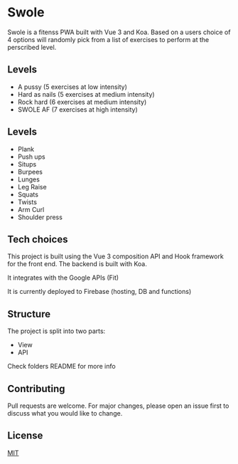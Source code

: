 # Swole

Swole is a fitenss PWA built with Vue 3 and Koa.
Based on a users choice of 4 options will randomly pick from a list of exercises to perform at the perscribed level.

## Levels

- A pussy (5 exercises at low intensity)
- Hard as nails (5 exercises at medium intensity)
- Rock hard (6 exercises at medium intensity)
- SWOLE AF (7 exercises at high intensity)

## Levels

- Plank
- Push ups
- Situps
- Burpees
- Lunges
- Leg Raise
- Squats
- Twists
- Arm Curl
- Shoulder press

## Tech choices

This project is built using the Vue 3 composition API and Hook framework for the front end. The backend is built with Koa.

It integrates with the Google APIs (Fit)

It is currently deployed to Firebase (hosting, DB and functions)

## Structure

The project is split into two parts:

- View
- API

Check folders README for more info

## Contributing

Pull requests are welcome. For major changes, please open an issue first to discuss what you would like to change.

## License

[MIT](https://choosealicense.com/licenses/mit/)
